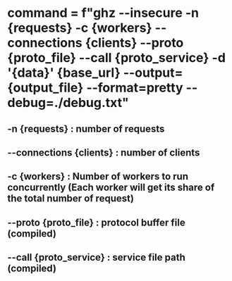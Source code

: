 # command = f"ghz --insecure -n {requests} -c {workers} --connections {clients} --proto {proto_file} --call {proto_service} -d '{data}' {base_url} --output={output_file} --format=pretty --debug=./debug.txt"


## -n {requests} : number of requests

##  --connections {clients} : number of clients 

## -c {workers} : Number of workers to run concurrently (Each worker will get its share of the total number of request)

## --proto {proto_file} : protocol buffer file (compiled)

## --call {proto_service} : service file path (compiled)
